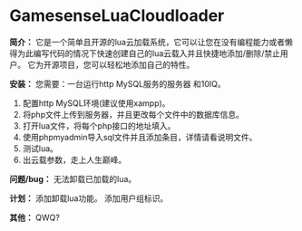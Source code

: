 # GamesenseLuaCloudloader
**简介：**
它是一个简单且开源的lua云加载系统，它可以让您在没有编程能力或者懒得为此编写代码的情况下快速创建自己的lua云载入并且快捷地添加/删除/禁止用户。
它为开源项目，您可以轻松地添加自己的特性。

**安装：**
您需要：一台运行http MySQL服务的服务器 和10IQ。

1. 配置http MySQL环境(建议使用xampp)。
2. 将php文件上传到服务器，并且更改每个文件中的数据库信息。
3. 打开lua文件，将每个php接口的地址填入。
4. 使用phpmyadmin导入sql文件并且添加条目，详情请看说明文件。
5. 测试lua。
6. 出云载参数，走上人生巅峰。

**问题/bug：**
无法卸载已加载的lua。

**计划：**
添加卸载lua功能。
添加用户组标识。

**其他：**
QWQ?








